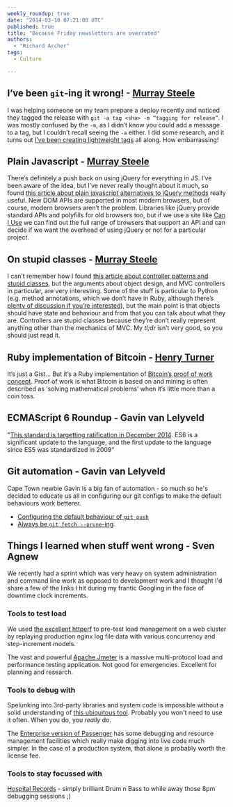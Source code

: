 ```yaml
---
weekly_roundup: true
date: "2014-03-10 07:21:00 UTC"
published: true
title: "Because Friday newsletters are overrated"
authors:
  - "Richard Archer"
tags:
  - Culture

---
```


## I’ve been ``git``-ing it wrong! - [Murray Steele](/people#murray-steele)

I was helping someone on my team prepare a deploy recently and noticed they tagged the release with ``git -a tag <sha> -m “tagging for release”``.  I was mostly confused by the ``-m``, as I didn’t know you could add a message to a tag, but I couldn’t recall seeing the ``-a`` either.  I did some research, and it turns out [I’ve been creating lightweight tags](http://www.rockstarprogrammer.org/post/2008/oct/16/git-tag-does-wrong-thing-default/) all along.  How embarrassing!

## Plain Javascript - [Murray Steele](/people#murray-steele)

There’s definitely a push back on using jQuery for everything in JS.  I’ve been aware of the idea, but I’ve never really thought about it much, so found [this article about plain javascript alternatives to jQuery methods](http://blog.adtile.me/2014/01/16/a-dive-into-plain-javascript/) really useful.  New DOM APIs are supported in most modern browsers, but of course, modern browsers aren’t the problem.  Libraries like jQuery provide standard APIs and polyfills for old browsers too, but if we use a site like [Can I Use](http://caniuse.com/) we can find out the full range of browsers that support an API and can decide if we want the overhead of using jQuery or not for a particular project.

## On stupid classes - [Murray Steele](/people#murray-steele)

I can’t remember how I found [this article about controller patterns and stupid classes](http://me.veekun.com/blog/2013/03/03/the-controller-pattern-is-awful-and-other-oo-heresy/), but the arguments about object design, and MVC controllers in particular, are very interesting.  Some of the stuff is particular to Python (e.g. method annotations, which we don’t have in Ruby, although there’s [plenty of discussion if you’re interested](https://www.google.co.uk/search?q=ruby+method+annotations)), but the main point is that objects should have state and behaviour and from that you can talk about what they are.  Controllers are stupid classes because they’re don’t really represent anything other than the mechanics of MVC.  My *tl;dr* isn’t very good, so you should just read it.

## Ruby implementation of Bitcoin - [Henry Turner](/people#henry-turner)

It’s just a Gist… But it’s a Ruby implementation of [Bitcoin’s proof of work concept](https://gist.github.com/thehenster/9368139). Proof of work is what Bitcoin is based on and mining is often described as ‘solving mathematical problems’ when it’s little more than a coin toss.

## ECMAScript 6 Roundup - Gavin van Lelyveld

"[This standard is targetting ratification in December 2014](https://github.com/lukehoban/es6features). ES6 is a significant update to the language, and the first update to the language since ES5 was standardized in 2009"

## Git automation - Gavin van Lelyveld

Cape Town newbie Gavin is a big fan of automation - so much so he's decided to educate us all in configuring our git configs to make the default behaviours work betterer.

* [Configuring the default behaviour of ```git push```](http://stackoverflow.com/questions/948354/git-push-default-behavior/948397#948397)
* [Always be ``git fetch --prune``-ing](http://stackoverflow.com/questions/18308535/automatic-prune-with-git-fetch-or-pull/18718936#18718936)

## Things I learned when stuff went wrong - Sven Agnew

We recently had a sprint which was very heavy on system administration and command line work as opposed to development work and I thought I'd share a few of the links I hit during my frantic Googling in the face of downtime clock increments.

### Tools to test load

We used [the excellent httperf](https://www.hospitalrecords.com/shop/release/various-artists/nhs243-hospital-we-are-18) to pre-test load management on  a web cluster by replaying production nginx log file data with various concurrency and step-increment models.

The vast and powerful [Apache Jmeter](https://jmeter.apache.org) is a massive multi-protocol load and performance testing application. Not good for emergencies. Excellent for planning and research.

### Tools to debug with

Spelunking into 3rd-party libraries and system code is impossible without a solid understanding of [this ubiquitous tool](http://sourceware.org/gdb/onlinedocs/gdb/Running.html#Running). Probably you won't need to use it often. When you do, you _really_ do.

The [Enterprise version of Passenger](http://vimeo.com/45923773) has some debugging and resource management facilities which really make digging into live code much simpler. In the case of a production system, that alone is probably worth the license fee.

### Tools to stay focussed with

[Hospital Records](https://www.hospitalrecords.com/shop/release/hospital-records/nhs243-hospital-we-are-18) - simply brilliant Drum n Bass to while away those 8pm debugging sessions ;)


